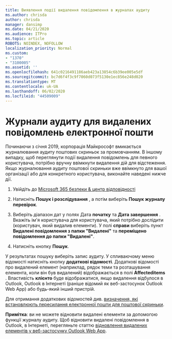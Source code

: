 ```yaml
---
title: Виявлення події видалення повідомлення в журналах аудиту
ms.author: chrisda
author: chrisda
manager: dansimp
ms.date: 04/21/2020
ms.audience: ITPro
ms.topic: article
ROBOTS: NOINDEX, NOFOLLOW
localization_priority: Normal
ms.custom:
- "1370"
- "3100005"
ms.assetid: ''
ms.openlocfilehash: 641c0216491186aeb423a13854c6b39ee005e5df
ms.sourcegitcommit: bc7d6f4f3c9f7060d073f5130e1ec856e248d020
ms.translationtype: MT
ms.contentlocale: uk-UA
ms.lasthandoff: 06/02/2020
ms.locfileid: "44509009"
---
```

# <a name="audit-logs-for-deleted-email-messages"></a>Журнали аудиту для видалених повідомлень електронної пошти

Починаючи з січня 2019, корпорація Майкрософт вмикається журналювання аудиту поштових скриньок за промовчанням. В іншому випадку, щоб переглянути події видалення повідомлень для певного користувача, потрібно вручну ввімкнути видалення дій для відстеження. Якщо журналювання аудиту поштової скриньки вже ввімкнуто для вашої організації або для конкретного користувача, виконайте наведені нижче дії.

1. Увійдіть до [Microsoft 365 безпеки & центр відповідності](https://protection.office.com/)

2. Натисніть **Пошук і розслідування** , а потім виберіть **Пошук журналу перевірок**.

3. Виберіть діапазон дат у полях Дата **початку** та **Дата завершення** . Вкажіть ім'я користувача для користувача, який потрібно дослідити (користувач, який видалив елементи). У полі **справи** виберіть пункт **Видалені повідомлення з папки "Видалені"** та **переміщено повідомлення до папки "Видалені"**.

4. Натисніть кнопку **Пошук**.

У результатах пошуку виберіть запис аудиту. У спливаючому меню відомості натисніть кнопку **додаткові відомості**. Додаткові відомості про видалений елемент (наприклад, рядок теми та розташування елемента, коли він був видалений) відображається в полі **Affecteditems** . Властивість **клієнто** буде відображатися, якщо видалення відбулося в Outlook, Outlook в Інтернеті (раніше відомий як веб-застосунок Outlook Web App) або будь-який інший пристрій.

Для отримання додаткових відомостей див. [визначення, які встановлюють пересилання електронної пошти для поштової скриньки](https://docs.microsoft.com/microsoft-365/compliance/auditing-troubleshooting-scenarios#determine-if-a-user-deleted-email-items).

**Примітка**: ви не можете відновити видалені елементи за допомогою функції журналу аудиту. Щоб відновити видалені повідомлення в Outlook, в Інтернеті, перегляньте статтю [відновлення видалених елементів у веб-застосунку Outlook Web App](https://support.office.com/article/C3D8FC15-EEEF-4F1C-81DF-E27964B7EDD4).
